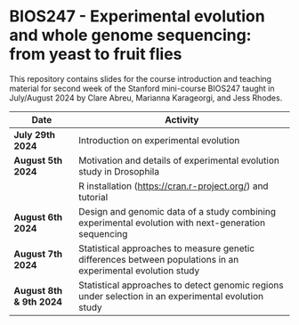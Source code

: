 # BIOS247 - Experimental evolution and whole genome sequencing: from yeast to fruit flies

This repository contains slides for the course introduction and teaching material for second week of the Stanford mini-course BIOS247 taught in July/August 2024 by Clare Abreu, Marianna Karageorgi, and Jess Rhodes.


| Date                      | Activity                                                                                          |
|---------------------------|---------------------------------------------------------------------------------------------------|
| **July 29th 2024**       | Introduction on experimental evolution                     |
| **August 5th 2024**       | Motivation and details of experimental evolution study in Drosophila                        |
|                           | R installation (https://cran.r-project.org/) and tutorial                                                              |
| **August 6th 2024**       | Design and genomic data of a study combining experimental evolution with next-generation sequencing |
| **August 7th 2024**       | Statistical approaches to measure genetic differences between populations in an experimental evolution study |
| **August 8th & 9th 2024** | Statistical approaches to detect genomic regions under selection in an experimental evolution study |
